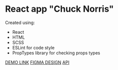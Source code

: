# React app "Chuck Norris"

Created using:
  - React
  - HTML
  - SCSS
  - ESLint for code style
  - PropTypes library for checking props types

[DEMO LINK](https://olha-tsarova.github.io/chuck-norris/)
[FIGMA DESIGN](https://www.figma.com/file/ed8dWuE8nGApYkLBioNPH3/Chuck-Norris?node-id=0%3A1)
[API](https://api.chucknorris.io/)